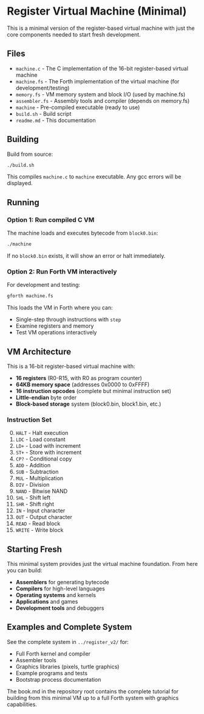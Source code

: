 # Register Virtual Machine (Minimal)

This is a minimal version of the register-based virtual machine with just the core components needed to start fresh development.

## Files

- `machine.c` - The C implementation of the 16-bit register-based virtual machine
- `machine.fs` - The Forth implementation of the virtual machine (for development/testing)
- `memory.fs` - VM memory system and block I/O (used by machine.fs)
- `assembler.fs` - Assembly tools and compiler (depends on memory.fs)
- `machine` - Pre-compiled executable (ready to use)
- `build.sh` - Build script  
- `readme.md` - This documentation

## Building

Build from source:
```bash
./build.sh
```

This compiles `machine.c` to `machine` executable. Any gcc errors will be displayed.

## Running

### Option 1: Run compiled C VM
The machine loads and executes bytecode from `block0.bin`:
```bash
./machine
```

If no `block0.bin` exists, it will show an error or halt immediately.

### Option 2: Run Forth VM interactively  
For development and testing:
```bash
gforth machine.fs
```

This loads the VM in Forth where you can:
- Single-step through instructions with `step`
- Examine registers and memory
- Test VM operations interactively

## VM Architecture

This is a 16-bit register-based virtual machine with:
- **16 registers** (R0-R15, with R0 as program counter)
- **64KB memory space** (addresses 0x0000 to 0xFFFF)
- **16 instruction opcodes** (complete but minimal instruction set)
- **Little-endian** byte order
- **Block-based storage** system (block0.bin, block1.bin, etc.)

### Instruction Set
0. `HALT` - Halt execution
1. `LDC` - Load constant
2. `LD+` - Load with increment  
3. `ST+` - Store with increment
4. `CP?` - Conditional copy
5. `ADD` - Addition
6. `SUB` - Subtraction
7. `MUL` - Multiplication
8. `DIV` - Division
9. `NAND` - Bitwise NAND
10. `SHL` - Shift left
11. `SHR` - Shift right
12. `IN` - Input character
13. `OUT` - Output character
14. `READ` - Read block
15. `WRITE` - Write block

## Starting Fresh

This minimal system provides just the virtual machine foundation. From here you can build:

- **Assemblers** for generating bytecode
- **Compilers** for high-level languages  
- **Operating systems** and kernels
- **Applications** and games
- **Development tools** and debuggers

## Examples and Complete System

See the complete system in `../register_v2/` for:
- Full Forth kernel and compiler
- Assembler tools  
- Graphics libraries (pixels, turtle graphics)
- Example programs and tests
- Bootstrap process documentation

The book.md in the repository root contains the complete tutorial for building from this minimal VM up to a full Forth system with graphics capabilities.